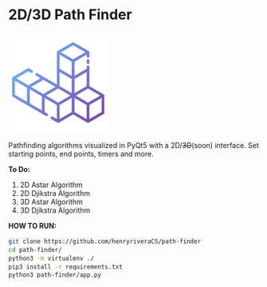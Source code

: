 <h1>2D/3D Path Finder</h1>

<img src="https://raw.githubusercontent.com/henryriveraCS/path-finder/master/images/blocks.png" width="200">


Pathfinding algorithms visualized in PyQt5 with a 2D/~~3D~~(soon) interface. Set starting points, end points, timers and more.

<b>To Do:</b>
  1. 2D Astar Algorithm
  2. 2D Djikstra Algorithm
  3. 3D Astar Algorithm
  4. 3D Djikstra Algorithm

<b> HOW TO RUN:</b>

```bash
git clone https://github.com/henryriveraCS/path-finder
cd path-finder/
python3 -m virtualenv ./
pip3 install -r requirements.txt
python3 path-finder/app.py
```
